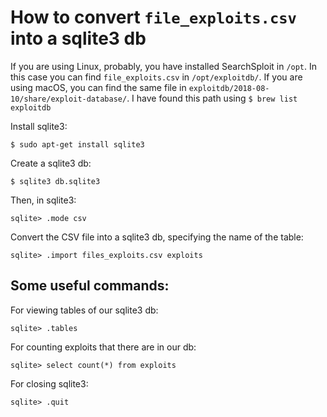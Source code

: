 # How to convert `file_exploits.csv` into a sqlite3 db

If you are using Linux, probably, you have installed SearchSploit in `/opt`. In this case you can find `file_exploits.csv` in `/opt/exploitdb/`.
If you are using macOS, you can find the same file in `exploitdb/2018-08-10/share/exploit-database/`. I have found this path using `$ brew list exploitdb`

Install sqlite3:

`$ sudo apt-get install sqlite3`

Create a sqlite3 db:

`$ sqlite3 db.sqlite3`

Then, in sqlite3:

`sqlite> .mode csv`

Convert the CSV file into a sqlite3 db, specifying the name of the table:

`sqlite> .import files_exploits.csv exploits`


## Some useful commands:

For viewing tables of our sqlite3 db:

`sqlite> .tables`

For counting exploits that there are in our db:

`sqlite> select count(*) from exploits`

For closing sqlite3:

`sqlite> .quit`
